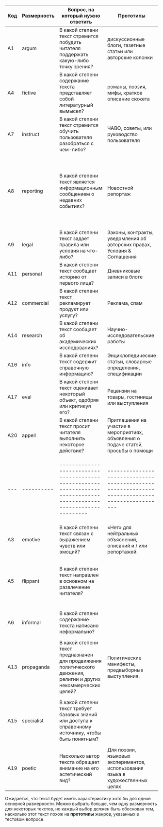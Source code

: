 | Код | Размерность | Вопрос, на который нужно ответить                                                                                 | Прототипы                                                                                     | Комментарии                                                                                                                      |
| --- | ---------- | ----------------------------------------------------------------------------------------------------------------- | --------------------------------------------------------------------------------------------- | -------------------------------------------------------------------------------------------------------------------------------- |
| A1  | argum      | В какой степени текст стремится побудить читателя поддержать какую-либо точку зрения?                             | дискуссионные блоги, газетные статьи или авторские колонки                                    |                                                                                                                                  |
| A4  | fictive    | В какой степени содержание текста представляет собой литературный вымысел?                                        | романы, поэзия, мифы, краткое описание сюжета                                                 |                                                                                                                                  |
| A7  | instruct   | В какой степени текст стремится обучить пользователя разобраться с чем-либо?                                      | ЧАВО, советы, или руководство пользователя                                                    | Это также включает в себя просто список вопросов                                                                                 |
| A8  | reporting  | В какой степени текст является информационным сообщением о недавних событиях?         |  Новостной репортаж                                                                             | Информацию о будущих событиях тоже можно относить к этому типу текстов. «Нет», если в новостной статье обсуждается положение дел |
| A9  | legal      | В какой степени текст задает правила или условия на что-либо?                                                     | Законы, контракты, уведомления об авторских правах, Условия & Соглашения                      |                                                                                                                                  |
| A11 | personal   | В какой степени текст сообщает историю от первого лица?                                                           | Дневниковые записи в блоге                                                                    |                                                                                                                                  |
| A12 | commercial | В какой степени текст рекламирует продукт или услугу?                                                             | Реклама, спам                                                                                 |                                                                                                                                  |
| A14 | research   | В какой степени текст сообщает об академических исследованиях?                                                    | Научно-исследовательские работы                                                               |                                                                                                                                  |
| A16 | info       | В какой степени текст содержит справочную информацию?                                                             | Энциклопедические статьи, словарные определения, спецификации                                 |                                                                                                                                  |
| A17 | eval       | В какой степени текст оценивает некоторый объект, одобряя или критикуя его?                                       | Рецензии на товары, гостиницы или выступления                                          |                                                                                                                                  |
| A20 | appell     | В какой степени текст просит читателя выполнить некоторое действие?                                               | Приглашения на участие в мероприятиях, объявления о подаче статей, просьбы о помощи                             |                                                                                                                                  |
| --- | ---------- | ----------------------------------------------------------------------------------------------------------------- | --------------------------------------------------------------------------------------------- | -------------------------------------------------------------------------------------------------------------------------------- |
| A3  | emotive    | В какой степени текст связан с выражением чувств или эмоций?                                                      | «Нет» для нейтральных объяснений, описаний и / или репортажей.                                |                                                                                                                                  |
| A5  | flippant   | В какой степени текст направлен в основном на развлечение читателя?                                               |  | «Нет», если оно является по сути серьезным; даже когда автор пытается заинтересовать читателя                                                                                                                                 |
| A6  | informal   | В какой степени содержание текста написано неформально?                                                           |                                            | в отличие от «стандартного» или «престижного» языка                                                                                                                                 |
| A13 | propaganda | В какой степени текст предназначен для продвижения политического движения, религии и других некоммерческих целей? | Политические манифесты, предвыборные выступления.                                   |                                                                                                                                  |
| A15 | specialist | В какой степени текст требует базовых знаний или доступа к справочному источнику, чтобы быть понятным?            |                | Требует такого знания, которого не следует ожидать от так называемого «общего читателя»                                                                                                                                 |
| A19 | poetic     | Насколько автор текста обращает внимание на его эстетический вид?                                                 | Для поэзии, языковых экспериментов, использования языка в художественных целях       |                                                                                                                                  |

Ожидается, что текст будет иметь характеристику хотя бы для одной
основной размерности. Можно выбрать больше, чем одну размерность для
некоторых текстов, но каждый выбор должен быть обоснован тем, насколько
этот текст похож на **прототипы** жанров, указанных в тестовом вопросе.

